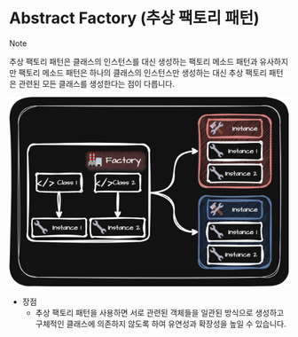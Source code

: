 # Abstract Factory (추상 팩토리 패턴)
> [!NOTE]
> 추상 팩토리 패턴은 클래스의 인스턴스를 대신 생성하는 팩토리 메소드 패턴과 유사하지만
> 팩토리 메소드 패턴은 하나의 클래스의 인스턴스만 생성하는 대신
> 추상 팩토리 패턴은 관련된 모든 클래스를 생성한다는 점이 다릅니다.

<p align="center">
  <img src="../../../../../img/creation/abstract_factory.png">
</p>

- 장점
  - 추상 팩토리 패턴을 사용하면 서로 관련된 객체들을 일관된 방식으로 생성하고 구체적인 클래스에 의존하지 않도록 하여 유연성과 확장성을 높일 수 있습니다.